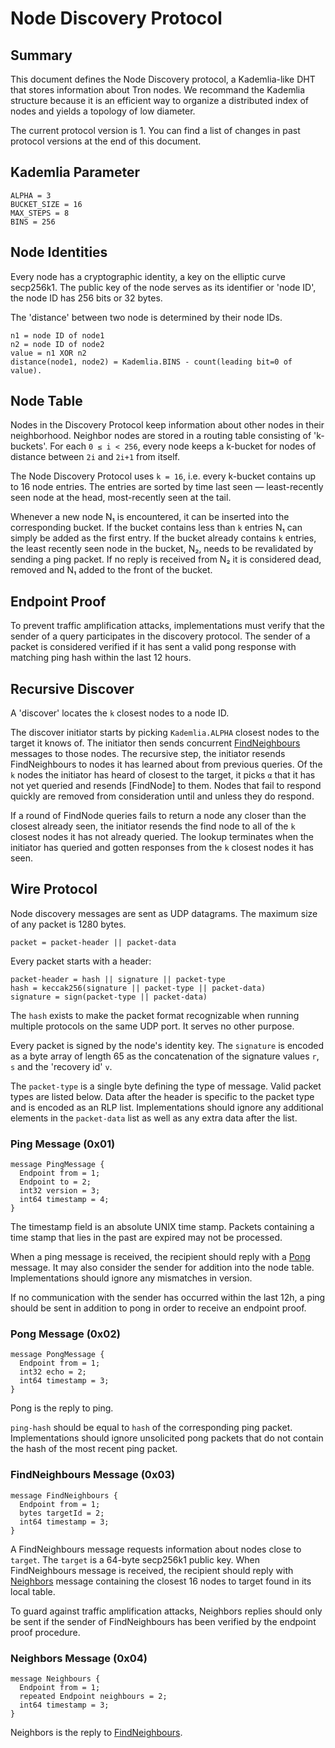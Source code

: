 # Node Discovery Protocol

## Summary
This document defines the Node Discovery protocol, a Kademlia-like DHT that
stores information about Tron nodes. We recommand the Kademlia structure because it is
an efficient way to organize a distributed index of nodes and yields a topology of low
diameter.

The current protocol version is 1. You can find a list of changes in past protocol
versions at the end of this document.

## Kademlia Parameter
```text
ALPHA = 3
BUCKET_SIZE = 16 
MAX_STEPS = 8
BINS = 256
```

## Node Identities

Every node has a cryptographic identity, a key on the elliptic curve secp256k1. The public
key of the node serves as its identifier or 'node ID', the node ID has 256 bits or 32 bytes.

The 'distance' between two node is determined by their node IDs.

```text
n1 = node ID of node1
n2 = node ID of node2
value = n1 XOR n2
distance(node1, node2) = Kademlia.BINS - count(leading bit=0 of value).
```

## Node Table

Nodes in the Discovery Protocol keep information about other nodes in their neighborhood.
Neighbor nodes are stored in a routing table consisting of 'k-buckets'. For each `0 ≤ i <
256`, every node keeps a k-bucket for nodes of distance between `2i` and `2i+1` from
itself.

The Node Discovery Protocol uses `k = 16`, i.e. every k-bucket contains up to 16 node
entries. The entries are sorted by time last seen — least-recently seen node at the head,
most-recently seen at the tail.

Whenever a new node N₁ is encountered, it can be inserted into the corresponding bucket.
If the bucket contains less than `k` entries N₁ can simply be added as the first entry. If
the bucket already contains `k` entries, the least recently seen node in the bucket, N₂,
needs to be revalidated by sending a ping packet. If no reply is received from N₂ it is
considered dead, removed and N₁ added to the front of the bucket.

## Endpoint Proof

To prevent traffic amplification attacks, implementations must verify that the sender of a
query participates in the discovery protocol. The sender of a packet is considered
verified if it has sent a valid pong response with matching ping hash within the last 12
hours.

## Recursive Discover

A 'discover' locates the `k` closest nodes to a node ID.

The discover initiator starts by picking `Kademlia.ALPHA` closest nodes to the target it knows of. 
The initiator then sends concurrent [FindNeighbours] messages to those nodes. 
The recursive step, the initiator resends FindNeighbours to nodes it has learned about from previous queries. 
Of the `k` nodes the initiator has heard of closest to the target, it picks `α` that it has not yet queried and resends [FindNode]
to them. Nodes that fail to respond quickly are removed from consideration until and
unless they do respond.

If a round of FindNode queries fails to return a node any closer than the closest already
seen, the initiator resends the find node to all of the `k` closest nodes it has not
already queried. The lookup terminates when the initiator has queried and gotten responses
from the `k` closest nodes it has seen.

## Wire Protocol

Node discovery messages are sent as UDP datagrams. The maximum size of any packet is 1280
bytes.

```text
packet = packet-header || packet-data
```

Every packet starts with a header:

```text
packet-header = hash || signature || packet-type
hash = keccak256(signature || packet-type || packet-data)
signature = sign(packet-type || packet-data)
```

The `hash` exists to make the packet format recognizable when running multiple protocols
on the same UDP port. It serves no other purpose.

Every packet is signed by the node's identity key. The `signature` is encoded as a byte
array of length 65 as the concatenation of the signature values `r`, `s` and the 'recovery
id' `v`.

The `packet-type` is a single byte defining the type of message. Valid packet types are
listed below. Data after the header is specific to the packet type and is encoded as an
RLP list. Implementations should ignore any additional elements in the `packet-data` list
as well as any extra data after the list.

### Ping Message (0x01)

```text
message PingMessage {
  Endpoint from = 1;
  Endpoint to = 2;
  int32 version = 3;
  int64 timestamp = 4;
}
```

The timestamp field is an absolute UNIX time stamp. Packets containing a time stamp
that lies in the past are expired may not be processed.

When a ping message is received, the recipient should reply with a [Pong] message. It may
also consider the sender for addition into the node table. Implementations should ignore
any mismatches in version.

If no communication with the sender has occurred within the last 12h, a ping should be
sent in addition to pong in order to receive an endpoint proof.

### Pong Message (0x02)

```text
message PongMessage {
  Endpoint from = 1;
  int32 echo = 2;
  int64 timestamp = 3;
}
```

Pong is the reply to ping.

`ping-hash` should be equal to `hash` of the corresponding ping packet. Implementations
should ignore unsolicited pong packets that do not contain the hash of the most recent
ping packet.

### FindNeighbours Message (0x03)

```text
message FindNeighbours {
  Endpoint from = 1;
  bytes targetId = 2;
  int64 timestamp = 3;
}

```

A FindNeighbours message requests information about nodes close to `target`. The `target` is a
64-byte secp256k1 public key. When FindNeighbours message is received, the recipient should reply with
[Neighbors] message containing the closest 16 nodes to target found in its local table.

To guard against traffic amplification attacks, Neighbors replies should only be sent if
the sender of FindNeighbours has been verified by the endpoint proof procedure.

### Neighbors Message (0x04)

```text
message Neighbours {
  Endpoint from = 1;
  repeated Endpoint neighbours = 2;
  int64 timestamp = 3;
}
```

Neighbors is the reply to [FindNeighbours].

[Ping]: #ping-0x01
[Pong]: #pong-0x02
[FindNeighbours]: #findneighbours-message-(0x03)
[Neighbors]: #neighbors-message-(0x04)

